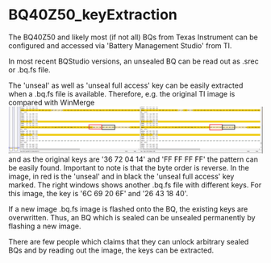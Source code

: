 # BQ40Z50_keyExtraction

The BQ40Z50 and likely most (if not all) BQs from Texas Instrument can be configured and accessed via 'Battery Management Studio' from TI.

In most recent BQStudio versions, an unsealed BQ can be read out as .srec or .bq.fs file.

The 'unseal' as well as 'unseal full access' key can be easily extracted when a .bq.fs file is available.
Therefore, e.g. the original TI image is compared with WinMerge 
![](winmerge_bq40z50_keys.png)
and as the original keys are '36 72 04 14' and 'FF FF FF FF' the pattern can be easily found.
Important to note is that the byte order is reverse.
In the image, in red is the 'unseal' and in black the 'unseal full access' key marked. The right windows shows another .bq.fs file with different keys.
For this image, the key is '6C 69 20 6F' and '26 43 18 40'.

If a new image .bq.fs image is flashed onto the BQ, the existing keys are overwritten. Thus, an BQ which is sealed can be unsealed permanently by flashing a new image.

There are few people which claims that they can unlock arbitrary sealed BQs and by reading out the image, the keys can be extracted.